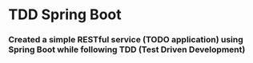 # TDD Spring Boot

###  Created a simple RESTful service (TODO application) using Spring Boot while following TDD (Test Driven Development)
